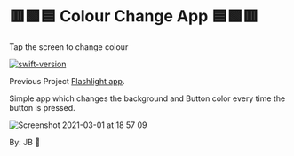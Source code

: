 # 🟥🟩🟦 Colour Change App 🟦🟩🟥 

Tap the screen to change colour 

[![swift-version](https://img.shields.io/badge/swift-5-orange.svg)](https://github.com/apple/swift)



Previous Project [Flashlight app](https://github.com/JB3991/FlashLight-Button-App). 

Simple app which changes the background and Button color every time the button is pressed. 


![Screenshot 2021-03-01 at 18 57 09](https://user-images.githubusercontent.com/74561172/109544885-fe605380-7abf-11eb-8cf3-d63496429f20.png)


By: JB 🤪
